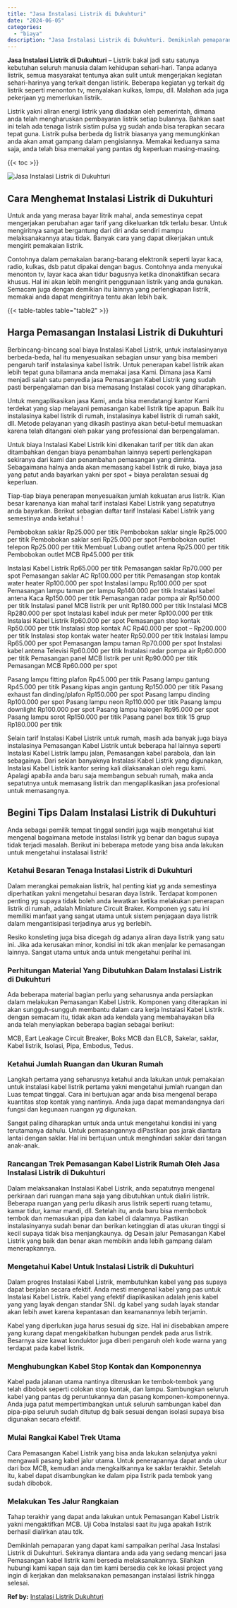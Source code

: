 ```yaml
---
title: "Jasa Instalasi Listrik di Dukuhturi"
date: "2024-06-05"
categories: 
  - "biaya"
description: "Jasa Instalasi Listrik di Dukuhturi. Demikinlah pemaparan yang dapat kami sampaikan perihal Jasa Instalasi Listrik di Dukuhturi. Sekiranya diantara anda ada..."
---
```


**Jasa Instalasi Listrik di Dukuhturi** – Listrik bakal jadi satu satunya kebutuhan seluruh manusia dalam kehidupan sehari-hari. Tanpa adanya listrik, semua masyarakat tentunya akan sulit untuk mengerjakan kegiatan sehari-harinya yang terkait dengan listirik. Beberapa kegiatan yg terkait dg listrik seperti menonton tv, menyalakan kulkas, lampu, dll. Malahan ada juga pekerjaan yg memerlukan listrik.

Listrik yakni aliran energi listrik yang diadakan oleh pemerintah, dimana anda telah mengharuskan pembayaran listrik setiap bulannya. Bahkan saat ini telah ada tenaga listrik sistim pulsa yg sudah anda bisa terapkan secara tepat guna. Listrik pulsa berbeda dg listrik biasanya yang memungkinkan anda akan amat gampang dalam pengisiannya. Memakai keduanya sama saja, anda telah bisa memakai yang pantas dg keperluan masing-masing.

{{< toc >}}

![Jasa Instalasi Listrik di Dukuhturi](/images/instalasi-listrik-murah20.png)

## Cara Menghemat Instalasi Listrik di Dukuhturi

Untuk anda yang merasa bayar litrik mahal, anda semestinya cepat mengerjakan perubahan agar tarif yang dikeluarkan tdk terlalu besar. Untuk mengiritnya sangat bergantung dari diri anda sendiri mampu melaksanakannya atau tidak. Banyak cara yang dapat dikerjakan untuk mengirit pemakaian listrik.

Contohnya dalam pemakaian barang-barang elektronik seperti layar kaca, radio, kulkas, dsb patut dipakai dengan bagus. Contohnya anda menyukai menonton tv, layar kaca akan tidur bagusnya ketika dinonaktifkan secara khusus. Hal ini akan lebih mengirit penggunaan listrik yang anda gunakan. Semacam juga dengan demikian itu lainnya yang perlengkapan listrik, memakai anda dapat mengiritnya tentu akan lebih baik.

{{< table-tables table="table2" >}}

## Harga Pemasangan Instalasi Listrik di Dukuhturi

Berbincang-bincang soal biaya Instalasi Kabel Listrik, untuk instalasinyanya berbeda-beda, hal itu menyesuaikan sebagian unsur yang bisa memberi pengaruh tarif instalasinya kabel listrik. Untuk penerapan kabel listrik akan lebih tepat guna bilamana anda memakai jasa Kami. Dimana jasa Kami menjadi salah satu penyedia jasa Pemasangan Kabel Listrik yang sudah pasti berpengalaman dan bisa memasang Instalasi cocok yang diharapkan.

Untuk mengaplikasikan jasa Kami, anda bisa mendatangi kantor Kami terdekat yang siap melayani pemasangan kabel listrik tipe apapun. Baik itu instalasinya kabel listrik di rumah, instalasinya kabel listrik di rumah sakit, dll. Metode pelayanan yang dikasih pastinya akan betul-betul memuaskan karena telah ditangani oleh pakar yang professional dan berpengalaman.

Untuk biaya Instalasi Kabel Listrik kini dikenakan tarif per titik dan akan ditambahkan dengan biaya penambahan lainnya seperti perlengkapan sekiranya dari kami dan penambahan pemasangan yang diminta. Sebagaimana halnya anda akan memasang kabel listrik di ruko, biaya jasa yang patut anda bayarkan yakni per spot + biaya peralatan sesuai dg keperluan.

Tiap-tiap biaya penerapan menyesuaikan jumlah kekuatan arus listrik. Kian besar karenanya kian mahal tarif instalasi Kabel Listrik yang sepatutnya anda bayarkan. Berikut sebagian daftar tarif Instalasi Kabel Listrik yang semestinya anda ketahui !

Pembobokan saklar Rp25.000 per titik Pembobokan saklar single Rp25.000 per titik Pembobokan saklar seri Rp25.000 per spot Pembobokan outlet telepon Rp25.000 per titik Membuat Lubang outlet antena Rp25.000 per titik Pembobokan outlet MCB Rp45.000 per titik

Instalasi Kabel Listrik Rp65.000 per titik Pemasangan saklar Rp70.000 per spot Pemasangan saklar AC Rp100.000 per titik Pemasangan stop kontak water heater Rp100.000 per spot Instalasi lampu Rp100.000 per spot Pemasangan lampu taman per lampu Rp140.000 per titik Instalasi kabel antena Kaca Rp150.000 per titik Pemasangan radar pompa air Rp150.000 per titik Instalasi panel MCB listrik per unit Rp180.000 per titik Instalasi MCB Rp280.000 per spot Instalasi kabel induk per meter Rp100.000 per titik Instalasi Kabel Listrik Rp60.000 per spot Pemasangan stop kontak Rp50.000 per titik Instalasi stop kontak AC Rp40.000 per spot – Rp200.000 per titik Instalasi stop kontak water heater Rp50.000 per titik Instalasi lampu Rp65.000 per spot Pemasangan lampu taman Rp70.000 per spot Instalasi kabel antena Televisi Rp60.000 per titik Instalasi radar pompa air Rp60.000 per titik Pemasangan panel MCB listrik per unit Rp90.000 per titik Pemasangan MCB Rp60.000 per spot

Pasang lampu fitting plafon Rp45.000 per titik Pasang lampu gantung Rp45.000 per titik Pasang kipas angin gantung Rp150.000 per titik Pasang exhaust fan dinding/plafon Rp150.000 per spot Pasang lampu dinding Rp100.000 per spot Pasang lampu neon Rp110.000 per titik Pasang lampu downlight Rp100.000 per spot Pasang lampu halogen Rp95.000 per spot Pasang lampu sorot Rp150.000 per titik Pasang panel box titik 15 grup Rp180.000 per titik

Selain tarif Instalasi Kabel Listrik untuk rumah, masih ada banyak juga biaya instalasinya Pemasangan Kabel Listrik untuk beberapa hal lainnya seperti Instalasi Kabel Listrik lampu jalan, Pemasangan kabel parabola, dan lain sebagainya. Dari sekian banyaknya Instalasi Kabel Listrik yang digunakan, Instalasi Kabel Listrik kantor sering kali dilaksanakan oleh regu kami. Apalagi apabila anda baru saja membangun sebuah rumah, maka anda sepatutnya untuk memasang listrik dan mengaplikasikan jasa profesional untuk memasangnya.

## Begini Tips Dalam Instalasi Listrik di Dukuhturi


Anda sebagai pemilik tempat tinggal sendiri juga wajib mengetahui kiat mengenal bagaimana metode instalasi listrik yg benar dan bagus supaya tidak terjadi masalah. Berikut ini beberapa metode yang bisa anda lakukan untuk mengetahui instalasai listrik!

### Ketahui Besaran Tenaga Instalasi Listrik di Dukuhturi

Dalam merangkai pemakaian listrik, hal penting kiat yg anda semestinya diperhatikan yakni mengetahui besaran daya listrik. Terdapat komponen penting yg supaya tidak boleh anda lewatkan ketika melakukan penerapan listrik di rumah, adalah Miniature Circuit Braker. Komponen yg satu ini memiliki manfaat yang sangat utama untuk sistem penjagaan daya listrik dalam mengantisipasi terjadinya arus yg berlebih.

Resiko konsleting juga bisa dicegah dg adanya aliran daya listrik yang satu ini. Jika ada kerusakan minor, kondisi ini tdk akan menjalar ke pemasangan lainnya. Sangat utama untuk anda untuk mengetahui perihal ini.

### Perhitungan Material Yang Dibutuhkan Dalam Instalasi Listrik di Dukuhturi

Ada beberapa material bagian perlu yang seharusnya anda persiapkan dalam melakukan Pemasangan Kabel Listrik. Komponen yang diterapkan ini akan sungguh-sungguh membantu dalam cara kerja Instalasi Kabel Listrik. dengan semacam itu, tidak akan ada kendala yang membahayakan bila anda telah menyiapkan beberapa bagian sebagai berikut:

MCB, Eart Leakage Circuit Breaker, Boks MCB dan ELCB, Sakelar, saklar, Kabel listrik, Isolasi, Pipa, Embodus, Tedus.

### Ketahui Jumlah Ruangan dan Ukuran Rumah

Langkah pertama yang seharusnya ketahui anda lakukan untuk pemakaian untuk instalasi kabel listrik pertama yakni mengetahui jumlah ruangan dan Luas tempat tinggal. Cara ini bertujuan agar anda bisa mengenal berapa kuantitas stop kontak yang nantinya. Anda juga dapat memandangnya dari fungsi dan kegunaan ruangan yg digunakan.

Sangat paling diharapkan untuk anda untuk mengetahui kondisi ini yang terutamanya dahulu. Untuk pemasangannya diPastikan pas jarak diantara lantai dengan saklar. Hal ini bertujuan untuk menghindari saklar dari tangan anak-anak.

### Rancangan Trek Pemasangan Kabel Listrik Rumah Oleh Jasa Instalasi Listrik di Dukuhturi

Dalam melaksanakan Instalasi Kabel Listrik, anda sepatutnya mengenal perkiraan dari ruangan mana saja yang dibutuhkan untuk dialiri listrik. Beberapa ruangan yang perlu dikasih arus listrik seperti ruang tetamu, kamar tidur, kamar mandi, dll. Setelah itu, anda baru bisa membobok tembok dan memasukan pipa dan kabel di dalamnya. Pastikan instalasinyanya sudah benar dan berikan ketinggian di atas ukuran tinggi si kecil supaya tidak bisa menjangkaunya. dg Desain jalur Pemasangan Kabel Listrik yang baik dan benar akan membikin anda lebih gampang dalam menerapkannya.

### Mengetahui Kabel Untuk Instalasi Listrik di Dukuhturi

Dalam progres Instalasi Kabel Listrik, membutuhkan kabel yang pas supaya dapat berjalan secara efektif. Anda mesti mengenal kabel yang pas untuk Instalasi Kabel Listrik. Kabel yang efektif diaplikasikan adalah jenis kabel yang yang layak dengan standar SNI. dg kabel yang sudah layak standar akan lebih awet karena kepantasan dan keamanannya lebih terjamin.

Kabel yang diperlukan juga harus sesuai dg size. Hal ini disebabkan ampere yang kurang dapat mengakibatkan hubungan pendek pada arus listrik. Besarnya size kawat konduktor juga diberi pengaruh oleh kode warna yang terdapat pada kabel listrik.

### Menghubungkan Kabel Stop Kontak dan Komponennya

Kabel pada jalanan utama nantinya diteruskan ke tembok-tembok yang telah dibobok seperti colokan stop kontak, dan lampu. Sambungkan seluruh kabel yang pantas dg peruntukannya dan pasang komponen-komponennya. Anda juga patut mempertimbangkan untuk seluruh sambungan kabel dan pipa-pipa seluruh sudah ditutup dg baik sesuai dengan isolasi supaya bisa digunakan secara efektif.

### Mulai Rangkai Kabel Trek Utama

Cara Pemasangan Kabel Listrik yang bisa anda lakukan selanjutya yakni mengawali pasang kabel jalur utama. Untuk penerapannya dapat anda ukur dari box MCB, kemudian anda mengkaitkannya ke saklar terakhir. Setelah itu, kabel dapat disambungkan ke dalam pipa listrik pada tembok yang sudah dibobok.

### Melakukan Tes Jalur Rangkaian

Tahap terakhir yang dapat anda lakukan untuk Pemasangan Kabel Listrik yakni mengaktifkan MCB. Uji Coba Instalasi saat itu juga apakah listrik berhasil dialirkan atau tdk.

Demikinlah pemaparan yang dapat kami sampaikan perihal Jasa Instalasi Listrik di Dukuhturi. Sekiranya diantara anda ada yang sedang mencari jasa Pemasangan kabel listrik kami bersedia melaksanakannya. Silahkan hubungi kami kapan saja dan tim kami bersedia cek ke lokasi project yang ingin di kerjakan dan melaksanakan pemasangan instalasi listrik hingga selesai.

**Ref by:** [Instalasi Listrik Dukuhturi](https://id.wikipedia.org/wiki/Instalasi)
